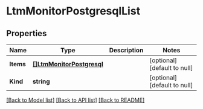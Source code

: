 # LtmMonitorPostgresqlList

## Properties
Name | Type | Description | Notes
------------ | ------------- | ------------- | -------------
**Items** | [**[]LtmMonitorPostgresql**](ltm_monitor_postgresql.md) |  | [optional] [default to null]
**Kind** | **string** |  | [optional] [default to null]

[[Back to Model list]](../README.md#documentation-for-models) [[Back to API list]](../README.md#documentation-for-api-endpoints) [[Back to README]](../README.md)


